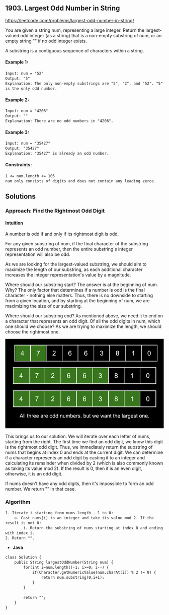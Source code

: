 ## 1903. Largest Odd Number in String


https://leetcode.com/problems/largest-odd-number-in-string/

You are given a string num, representing a large integer. Return the largest-valued odd integer (as a string) that is a non-empty substring of num, or an empty string "" if no odd integer exists.

A substring is a contiguous sequence of characters within a string.


#### Example 1:
```
Input: num = "52"
Output: "5"
Explanation: The only non-empty substrings are "5", "2", and "52". "5" is the only odd number.
```

#### Example 2:
```
Input: num = "4206"
Output: ""
Explanation: There are no odd numbers in "4206".
```

#### Example 3:
```
Input: num = "35427"
Output: "35427"
Explanation: "35427" is already an odd number.
```

#### Constraints:
```
1 <= num.length <= 105
num only consists of digits and does not contain any leading zeros.
```

## Solutions

### Approach: Find the Rightmost Odd Digit
#### Intuition

A number is odd if and only if its rightmost digit is odd.

For any given substring of num, if the final character of the substring represents an odd number, then the entire substring's integer representation will also be odd.

As we are looking for the largest-valued substring, we should aim to maximize the length of our substring, as each additional character increases the integer representation's value by a magnitude.

Where should our substring start? The answer is at the beginning of num. Why? The only factor that determines if a number is odd is the final character - nothing else matters. Thus, there is no downside to starting from a given location, and by starting at the beginning of num, we are maximizing the size of our substring.

Where should our substring end? As mentioned above, we need it to end on a character that represents an odd digit. Of all the odd digits in num, which one should we choose? As we are trying to maximize the length, we should choose the rightmost one.

![Alt text](1.png)

This brings us to our solution. We will iterate over each letter of nums, starting from the right. The first time we find an odd digit, we know this digit is the rightmost odd digit. Thus, we immediately return the substring of nums that begins at index 0 and ends at the current digit. We can determine if a character represents an odd digit by casting it to an integer and calculating its remainder when divided by 2 (which is also commonly known as taking its value mod 2). If the result is 0, then it is an even digit, otherwise, it is an odd digit.

If nums doesn't have any odd digits, then it's impossible to form an odd number. We return "" in that case.

### Algorithm
```
1. Iterate i starting from nums.length - 1 to 0:
    a. Cast nums[i] to an integer and take its value mod 2. If the result is not 0:
        i. Return the substring of nums starting at index 0 and ending with index i.
2. Return "".

``` 
* **Java**

```
class Solution {
    public String largestOddNumber(String num) {
        for(int i=num.length()-1; i>=0; i--) {
            if(Character.getNumericValue(num.charAt(i)) % 2 != 0) {
                return num.substring(0,i+1);
            }
        }
        
        return "";
    }
}
```